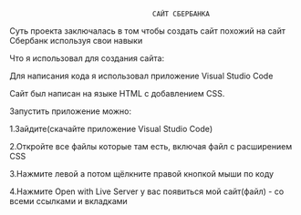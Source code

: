                                        САЙТ СБЕРБАНКА
Суть проекта заключалась в том чтобы создать сайт похожий на сайт Сбербанк используя свои навыки

Что я использовал для создания сайта:

Для написания кода я использовал приложение Visual Studio Code

Сайт был написан на языке HTML с добавлением CSS.

Запустить приложение можно:

1.Зайдите(скачайте приложение Visual Studio Code)

2.Откройте все файлы которые там есть, включая файл с расширением CSS

3.Нажмите левой а потом щёлкните правой кнопкой мыши по коду
      
4.Нажмите Open with Live Server у вас появиться мой сайт(файл) - со всеми ссылками и вкладками
